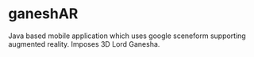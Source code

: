 # ganeshAR
Java based mobile application which uses google sceneform supporting augmented reality. Imposes 3D Lord Ganesha. 

